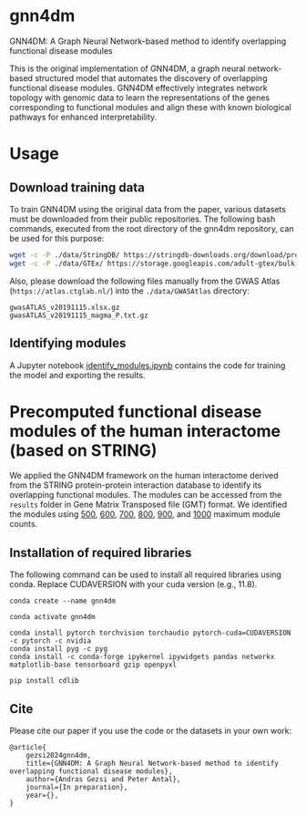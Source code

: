 # gnn4dm
GNN4DM: A Graph Neural Network-based method to identify overlapping functional disease modules

This is the original implementation of GNN4DM, a graph neural network-based structured model that automates the discovery of overlapping functional disease modules. GNN4DM effectively integrates network topology with genomic data to learn the representations of the genes corresponding to functional modules and align these with known biological pathways for enhanced interpretability.

# Usage
## Download training data
To train GNN4DM using the original data from the paper, various datasets must be downloaded from their public repositories. The following bash commands, executed from the root directory of the gnn4dm repository, can be used for this purpose:
```bash
wget -c -P ./data/StringDB/ https://stringdb-downloads.org/download/protein.links.detailed.v12.0/9606.protein.links.detailed.v12.0.txt.gz
wget -c -P ./data/GTEx/ https://storage.googleapis.com/adult-gtex/bulk-gex/v8/rna-seq/GTEx_Analysis_2017-06-05_v8_RNASeQCv1.1.9_gene_median_tpm.gct.gz 
```

Also, please download the following files manually from the GWAS Atlas (`https://atlas.ctglab.nl/`) into the `./data/GWASAtlas` directory:
```
gwasATLAS_v20191115.xlsx.gz
gwasATLAS_v20191115_magma_P.txt.gz
```

## Identifying modules
A Jupyter notebook [identify_modules.ipynb](identify_modules.ipynb) contains the code for training the model and exporting the results.

# Precomputed functional disease modules of the human interactome (based on STRING)
We applied the GNN4DM framework on the human interactome derived from the STRING protein-protein interaction database to identify its overlapping functional modules. The modules can be accessed from the `results` folder in Gene Matrix Transposed file (GMT) format. We identified the modules using [500](results/gnn4dm_500_string.gmt), [600](results/gnn4dm_600_string.gmt), [700](results/gnn4dm_700_string.gmt), [800](results/gnn4dm_800_string.gmt), [900](results/gnn4dm_900_string.gmt), and [1000](results/gnn4dm_1000_string.gmt) maximum module counts.

## Installation of required libraries
The following command can be used to install all required libraries using conda. Replace CUDAVERSION with your cuda version (e.g., 11.8).
```
conda create --name gnn4dm

conda activate gnn4dm

conda install pytorch torchvision torchaudio pytorch-cuda=CUDAVERSION -c pytorch -c nvidia
conda install pyg -c pyg
conda install -c conda-forge ipykernel ipywidgets pandas networkx matplotlib-base tensorboard gzip openpyxl

pip install cdlib
```

## Cite
Please cite our paper if you use the code or the datasets in your own work:
```
@article{
    gezsi2024gnn4dm,
    title={GNN4DM: A Graph Neural Network-based method to identify overlapping functional disease modules},
    author={Andras Gezsi and Peter Antal},
    journal={In preparation},
    year={},
}
```
